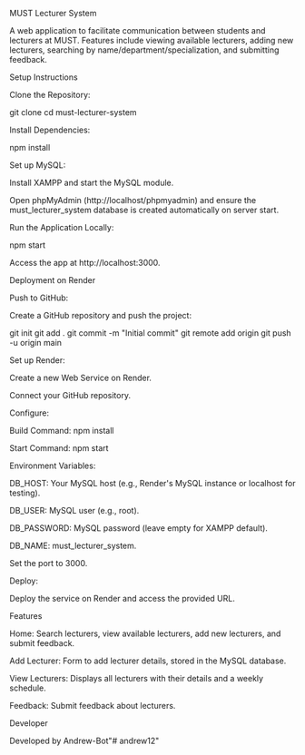 MUST Lecturer System

A web application to facilitate communication between students and lecturers at MUST. Features include viewing available lecturers, adding new lecturers, searching by name/department/specialization, and submitting feedback.

Setup Instructions





Clone the Repository:

git clone <repository-url>
cd must-lecturer-system



Install Dependencies:

npm install



Set up MySQL:





Install XAMPP and start the MySQL module.



Open phpMyAdmin (http://localhost/phpmyadmin) and ensure the must_lecturer_system database is created automatically on server start.



Run the Application Locally:

npm start





Access the app at http://localhost:3000.

Deployment on Render





Push to GitHub:





Create a GitHub repository and push the project:

git init
git add .
git commit -m "Initial commit"
git remote add origin <github-repo-url>
git push -u origin main



Set up Render:





Create a new Web Service on Render.



Connect your GitHub repository.



Configure:





Build Command: npm install



Start Command: npm start



Environment Variables:





DB_HOST: Your MySQL host (e.g., Render's MySQL instance or localhost for testing).



DB_USER: MySQL user (e.g., root).



DB_PASSWORD: MySQL password (leave empty for XAMPP default).



DB_NAME: must_lecturer_system.



Set the port to 3000.



Deploy:





Deploy the service on Render and access the provided URL.

Features





Home: Search lecturers, view available lecturers, add new lecturers, and submit feedback.



Add Lecturer: Form to add lecturer details, stored in the MySQL database.



View Lecturers: Displays all lecturers with their details and a weekly schedule.



Feedback: Submit feedback about lecturers.

Developer

Developed by Andrew-Bot"# andrew12" 
